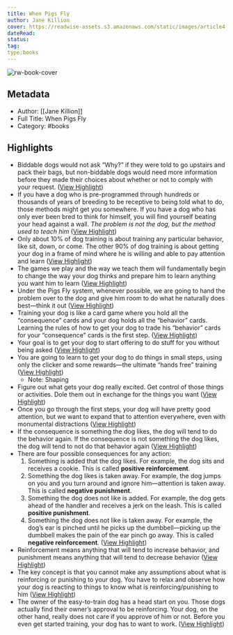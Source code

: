 ```yaml
---
title: When Pigs Fly
author: Jane Killion
cover: https://readwise-assets.s3.amazonaws.com/static/images/article4.6bc1851654a0.png
dateRead: 
status: 
tag: 
type:books
---
```

![rw-book-cover](https://readwise-assets.s3.amazonaws.com/static/images/article4.6bc1851654a0.png)

## Metadata
- Author: [[Jane Killion]]
- Full Title: When Pigs Fly
- Category: #books

## Highlights
- Biddable dogs would not ask “Why?” if they were told to go upstairs and pack their bags, but non-biddable dogs would need more information before they made their choices about whether or not to comply with your request. ([View Highlight](https://read.readwise.io/read/01gp71fj3wambcr5f9hna52nzp))
- If you have a dog who is pre-programmed through hundreds or thousands of years of breeding to be receptive to being told what to do, those methods might get you somewhere. If you have a dog who has only ever been bred to think for himself, you will find yourself beating your head against a wall. *The* *problem is not the dog, but the method used to teach him* ([View Highlight](https://read.readwise.io/read/01gp71v4tzhsc7wj4bhb0m083m))
- Only about 10% of dog training is about training any particular behavior, like sit, down, or come. The other 90% of dog training is about getting your dog in a frame of mind where he is willing and able to pay attention and learn ([View Highlight](https://read.readwise.io/read/01gp7y3xr26epvgrbg2zqvkbbv))
- The games we play and the way we teach them will fundamentally begin to change the way your dog thinks and prepare him to learn anything you want him to learn ([View Highlight](https://read.readwise.io/read/01gp7y5wbjqf8eyvfnf8myzs9v))
- Under the Pigs Fly system, whenever possible, we are going to hand the problem over to the dog and give him room to do what he naturally does best—think it out ([View Highlight](https://read.readwise.io/read/01gp7y6eh9w3w2vz9baw3xkwch))
- Training your dog is like a card game where you hold all the “consequence” cards and your dog holds all the “behavior” cards. Learning the rules of how to get your dog to trade his “behavior” cards for your “consequence” cards is the first step. ([View Highlight](https://read.readwise.io/read/01gp7yk271cnwh9vftdf6pznhg))
- Your goal is to get your dog to start offering to do stuff for you without being asked ([View Highlight](https://read.readwise.io/read/01gp7ykh7yrdwx7eac0vr1kj43))
- You are going to learn to get your dog to do things in small steps, using only the clicker and some rewards—the ultimate “hands free” training ([View Highlight](https://read.readwise.io/read/01gp7ym77pnfehs4w7av6sw3ky))
    - Note: Shaping
- Figure out what gets your dog really excited. Get control of those things or activities. Dole them out in exchange for the things you want ([View Highlight](https://read.readwise.io/read/01gp7ypkg0rk9qmhzk9120y13e))
- Once you go through the first steps, your dog will have pretty good attention, but we want to expand that to attention everywhere, even with monumental distractions ([View Highlight](https://read.readwise.io/read/01gp9h4y2x7bg3dxbj1y5c4e2r))
- If the consequence is something the dog likes, the dog will tend to do the behavior again. If the consequence is not something the dog likes, the dog will tend to not do that behavior again ([View Highlight](https://read.readwise.io/read/01gp9h6vtw9mndj2aqx2gbm1cw))
- There are four possible consequences for any action:
  1. Something is added that the dog likes. For example, the dog sits and receives a cookie. This is called **positive reinforcement**.
  2. Something the dog likes is taken away. For example, the dog jumps on you and you turn around and ignore him—attention is taken away. This is called **negative punishment**.
  3. Something the dog does not like is added. For example, the dog gets ahead of the handler and receives a jerk on the leash. This is called **positive punishment**.
  4. Something the dog does not like is taken away. For example, the dog’s ear is pinched until he picks up the dumbbell—picking up the dumbbell makes the pain of the ear pinch go away. This is called **negative reinforcement**. ([View Highlight](https://read.readwise.io/read/01gp9h8trvvh9p19q08yknd6kk))
- Reinforcement means anything that will tend to increase behavior, and punishment means anything that will tend to decrease behavior ([View Highlight](https://read.readwise.io/read/01gpafs9a82nvjmff8vest95vt))
- The key concept is that you cannot make any assumptions about what is reinforcing or punishing to your dog. You have to relax and observe how your dog is reacting to things to know what is reinforcing/punishing to him ([View Highlight](https://read.readwise.io/read/01gpafvszcwph9fz5tv34tv7s0))
- The owner of the easy-to-train dog has a head start on you. Those dogs actually find their owner’s approval to be reinforcing. Your dog, on the other hand, really does not care if you approve of him or not. Before you even get started training, your dog has to want to work. ([View Highlight](https://read.readwise.io/read/01gpc34b0bgk1tqb7a9ewcjh8s))
